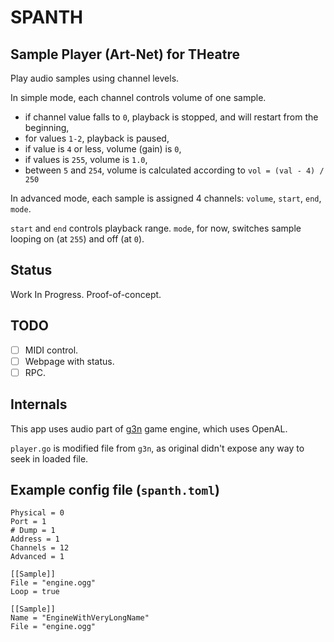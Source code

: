 # SPANTH

## Sample Player (Art-Net) for THeatre

Play audio samples using channel levels.

In simple mode, each channel controls volume of one sample.

- if channel value falls to `0`, playback is stopped, and will restart from the beginning,
- for values `1-2`, playback is paused,
- if value is `4` or less, volume (gain) is `0`,
- if values is `255`, volume is `1.0`,
- between `5` and `254`, volume is calculated according to `vol = (val - 4) / 250`

In advanced mode, each sample is assigned 4 channels: `volume`, `start`, `end`, `mode`.

`start` and `end` controls playback range. `mode`, for now, switches sample looping on (at `255`) and off (at `0`).

## Status

Work In Progress. Proof-of-concept.

## TODO

- [ ] MIDI control.
- [ ] Webpage with status.
- [ ] RPC.

## Internals

This app uses audio part of [g3n](https://github.com/g3n/engine) game engine, which uses OpenAL.

`player.go` is modified file from `g3n`, as original didn't expose any way to seek in loaded file.

## Example config file (`spanth.toml`)

```
Physical = 0
Port = 1
# Dump = 1
Address = 1
Channels = 12
Advanced = 1

[[Sample]]
File = "engine.ogg"
Loop = true

[[Sample]]
Name = "EngineWithVeryLongName"
File = "engine.ogg"
```
